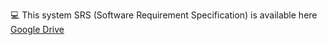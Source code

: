 :computer: This system SRS (Software Requirement Specification) is available here [Google Drive](https://drive.google.com/file/d/1xat_HFxSmmHOQ90P5pW8_91VLU27ps7S/view?usp=sharing)


